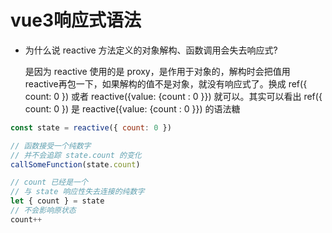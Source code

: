 # vue3响应式语法

- 为什么说 reactive 方法定义的对象解构、函数调用会失去响应式?

  是因为 reactive 使用的是 proxy，是作用于对象的，解构时会把值用 reactive再包一下，如果解构的值不是对象，就没有响应式了。换成 ref({ count: 0 }) 或者 reactive({value: {count : 0 }}) 就可以。其实可以看出 ref({ count: 0 }) 是 reactive({value: {count : 0 }}) 的语法糖

```js
const state = reactive({ count: 0 })

// 函数接受一个纯数字
// 并不会追踪 state.count 的变化
callSomeFunction(state.count)

// count 已经是一个
// 与 state 响应性失去连接的纯数字
let { count } = state
// 不会影响原状态
count++
```
